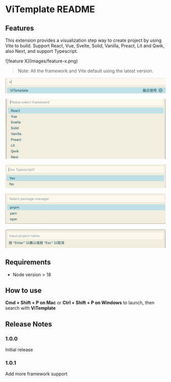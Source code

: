 # ViTemplate README

## Features

This extension provides a visualization step way to create project by using Vite to build. Support React, Vue, Svelte, Solid, Vanilla, Preact, Lit and Qwik, also Next, and support Typescript.

\!\[feature X\]\(images/feature-x.png\)

> Note: All the framework and Vite default using the latest version.

![launch](public/images/launch.jpg)

![select framework](public/images/select_1.jpg)

![use TS](public/images/select_2.jpg)

![select package manager](public/images/select_3.jpg)

![input project name](public/images//input.jpg)

## Requirements

- Node version > 18

## How to use

**Cmd + Shift + P on Mac** or **Ctrl + Shift + P on Windows** to launch, then search with **ViTemplate**

## Release Notes

### 1.0.0

Initial release

### 1.0.1

Add more framework support

